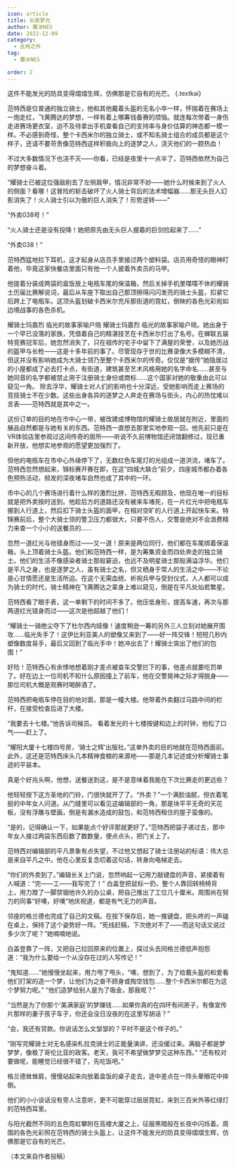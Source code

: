 ```yaml
---
icon: article
title: 长夜梦光
author: 覆冰NES
date: 2022-12-09
category:
  - 此地之外
tag:
  - 覆冰NES

order: 2
---
```


这件不能发光的防具变得熠熠生辉，仿佛那是它自有的光芒。 {.textkai}

<!-- more -->


范特西是位普通的独立骑士，他和其他戴着头盔的无名小卒一样，怀揣着在赛场上一炮走红，飞黄腾达的梦想，一样有着上哪筹钱备赛的烦恼。就连每次带着一身伤走进赛场更衣室，迫不及待拿出手机查看自己的支持率与身价估算的神态都一模一样。不必感到奇怪，整个卡西米尔的独立骑士，或不知名骑士组合的成员都是这个样子，还请不要苛责像范特西这样积极向上的逐梦之人，浇灭他们的一腔热血！

不过大多数情况下也浇不灭——你看，已经是夜里十一点半了，范特西依然为自己的梦想奋斗着。

“耀骑士已被这位强敌削去了左侧肩甲，情况非常不妙——她什么时候来到了火人的侧面？看哪！这冒险的斩击破坏了火人骑士背后的法术增幅器……那无头巨人幻影消失了！火人骑士引以为傲的巨人消失了！形势逆转——”

“外卖038号！”

“火人骑士还是没有投降！她把原先由无头巨人握着的巨剑捡起来了……”

“外卖038！”

范特西猛地拉下耳机，这才起身从店员手里接过两个塑料袋。店员用奇怪的眼神盯着他，毕竟这家快餐店里面只有他一个人披着外卖员的马甲。

他提着分装成两袋的盒饭放上电瓶车尾的保温箱，然后关掉手机里喋喋不休的耀骑士历届比赛解说词，最后从车座下取出自己那顶擦得闪闪发亮的骑士头盔，扣紧它后跨上了电瓶车。这顶头盔划破卡西米尔充斥那街道的霓虹，倒映的各色光彩宛如边境战事的各色杀机。

耀骑士玛嘉烈 临光的故事家喻户晓 耀骑士玛嘉烈 临光的故事家喻户晓。她出身于一个早已没落的家族，凭借着自己的精湛技艺在卡西米尔打出了名号。在蝉联五届特竞赛冠军后，她忽然消失了，只在祖传的宅子中留下了满屋的荣誉，以及她历战的盔甲与长枪——这是十多年前的事了。尽管现存于世的比赛录像大多模糊不清，但这并没有影响她成为大骑士领乃至整个卡西米尔的传奇。仅仅是“据传”她隐居过的小屋都成了必去打卡点，有街道，建筑甚至艺术风格用她的名字命名……甚至与她同音的名字都被禁止用于注册骑士身份或商标……这个国家对她的敬重由此可以窥见一角。 除去浮华，耀骑士对人们的影响也十分深远，受她影响而走上赛场的竞技骑士不在少数。这些出身各异的逐梦之人奔走在赛场与街头，内心的热忱难以言表——范特西就是其中之一。

这份订单的目的地在市中心一带，被改建成博物馆的耀骑士故居就在附近，里面的展品自然都是与她有关的东西。范特西一直想去那里实地参观一回，他先前只是在VR体验店里参观过这间传奇的居所——听说不久前博物馆还闭馆翻修过，现已重新开放，他想实地参观的愿望更加强烈了。

但他的电瓶车在市中心外缘停下了，无数红色车尾灯的光组成一道洪流，堵车了。范特西忽然想起来，锦标赛开赛在即，在这“四城大联合”前夕，四座城市都办着各色预热活动，频发的深夜堵车自然也成了其中的一环。

市中心的几个赛场进行着什么样的激烈比拼，范特西无暇顾及，他现在唯一的目标就是把外卖按时送到。他趁后方的道路还没有被来车堵死，在一片红光中把电瓶车挪到人行道上，然后扣下骑士头盔的面甲，在相对空旷的人行道上开起快车来。特锦赛前后，整个大骑士领的警卫压力都很大，只要不伤人，交警是绝对不会浪费精力来查一个小小的送餐员的……

忽然一道红光与他错身而过——又一道！原来是两位同行，他们都在车尾绑着保温箱，头上顶着骑士头盔。他们和范特西一样，是为筹集资金而四处奔走的独立骑士。他们的生活不像感染者骑士那般窘迫，也远不及明星骑士那般满溢浮华。他们是平凡之身，也是逐梦之人，虽有骑士之名，但又栖身于常人的生活之中——不论是心甘情愿还是生活所迫。在这个无需血统、祈祝兵甲与受封仪式，人人都可以成为骑士的时代，骑士精神在飞黄腾达之辈身上难以窥见，倒是在平凡处灿若繁星。

范特西看了眼手表，这一单剩下的时间不多了。他压低身形，提高车速，再次与那两道红光错身而过——这次是他超越了他们！

“耀骑士一骑绝尘夺下了杜尔西内娅像！速度稍逊一筹的另外三人立刻对她展开围攻……临光失手了！这伊比利亚美人的塑像又来到了——好一阵交锋！短短几秒内塑像数度易手，最后又回到了临光手中！她冲出去了！耀骑士突出了他们的包围！”

好险！范特西心有余悸地想着刚才差点被查车交警拦下的事，他差点就要吃罚单了。好在边上一位司机不知什么原因撞上了前车，他在交警晃神之际才得脱身——那位司机大概是观赛时喝醉酒了。

范特西把电瓶车停在目的地对面，那是一幢大楼。他带着外卖翻过马路中间的栏杆，在接受检查后进了大楼。

“我要去十七楼。”他告诉司梯员。 看着发光的十七楼按键和边上的时钟，他松了口气——赶上了。

“耀阳大厦十七楼四号房，‘骑士之辉’出版社。”这单外卖的目的地就在范特西面前。此外，这还是范特西床头几本精神食粮的来源地——那是几本记述或分析耀骑士事迹的平装本。

真是个好兆头啊，他想，送餐送到这，是不是意味着我能在下次比赛走的更远些？

他轻轻按下这方圣地的门铃，门很快就开了了。“外卖？”一个满脸油腻，但衣着笔挺的中年女人问道。从门缝里可以看见这编辑部的一角，那是块平平无奇的天花板，没有浮雕与壁画，倒是有漏水造成的鼓包，和范特西租住的屋子蛮像的。

“是的，记得确认一下，如果能点个好评那就更好了。”范特西把袋子递过去，那中年女人接过两袋东西后数了数数量，便点点头，把门关上了。

范特西对编辑部的平凡景象有点失望，不过他又想起了骑士注册站的标语：伟大总是来自平凡之中。他在心里反复念叨着这句话，转身向电梯走去。

“你们的外卖到了。”编辑长关上门说，忽然响起一记用力敲键盘的声音，紧接着有人喊道：“完——工——我写完了！” 白盖登把鼠标一扔，整个人靠回转椅椅背上，用力蹬了一脚禁锢他许久的办公桌，把自己推出了工位几十厘米。周围尚在努力的同事“好噢，好噢”地庆祝道，都是有气无力的声音。

邻座的格兰德也完成了自己的文稿。在按下保存后，她一推键盘，把头咚的一声磕在桌上，保持了这个姿势好一阵。“死线赶稿，下次绝对不了——而这句话又说过多少次了呢？”她喃喃地说。

白盖登靠了一阵，又把自己拉回原来的位置上，探过头去同格兰德低声抱怨道：“我为什么要给一个从没存在过的人写传记！”

“鬼知道……”她慢慢坐起来，用力甩了甩头，“噢，想到了，为了给戴头盔的和爱看他们打架的造一个梦，让他们为之奋不顾身或掏空钱包……整个卡西米尔都在为这个梦努力呢。” “他们造梦给别人是为了吸金，那我呢？”

“当然是为了你那个‘美满家庭’的梦赚钱……如果你真的在四环有间房子，有像宣传片那样的妻子孩子车子，你还会没日没夜的在这里写胡话？”

“会，我还有贷款。你说话怎么文邹邹的？平时不是这个样子的。”

“刚写完耀骑士对无名感染札拉克骑士的正能量演讲，还没缓过来。满脑子都是梦梦梦，像极了哥伦比亚的政客。老天，我可不希望做梦梦见这种东西。” “还有校对要做呢，能睡觉已经很不错了，先吃饭吧。”

格兰德耸耸肩，慢慢站起来向放着盒饭的桌子走去，途中差点在一阵头晕眼花中摔倒。

他们的小小谈话没有旁人注意听，更不可能穿过层层霓虹，来到三百米外等红绿灯的范特西耳里。

与阳光截然不同的五色霓虹攀附在高楼大厦之上，征服黑暗般在长夜中闪烁着。周围的各色光彩照在范特西的骑士头盔上，让这件不能发光的防具变得熠熠生辉，仿佛那是它自有的光芒。<eod />

（本文来自作者投稿）

<ArticleAd />